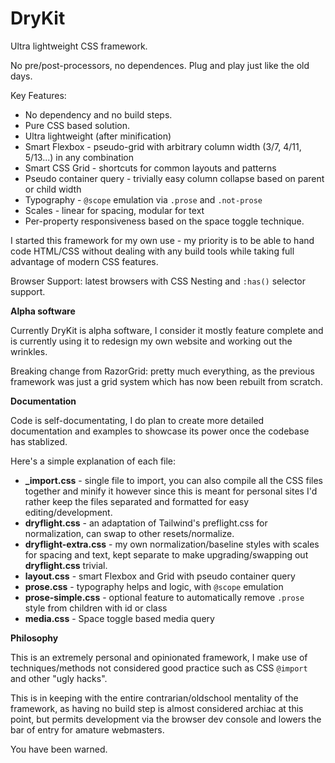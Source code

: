# DryKit
Ultra lightweight CSS framework.

No pre/post-processors, no dependences. Plug and play just like the old days.

Key Features:

  - No dependency and no build steps.
  - Pure CSS based solution.
  - Ultra lightweight (after minification)
  - Smart Flexbox - pseudo-grid with arbitrary column width (3/7, 4/11, 5/13...) in any combination
  - Smart CSS Grid - shortcuts for common layouts and patterns
  - Pseudo container query - trivially easy column collapse based on parent or child width
  - Typography - `@scope` emulation via `.prose` and `.not-prose`
  - Scales - linear for spacing, modular for text 
  - Per-property responsiveness based on the space toggle technique. 

I started this framework for my own use - my priority is to be able to hand code HTML/CSS without dealing with any build tools while taking full advantage of modern CSS features.

Browser Support: latest browsers with CSS Nesting and `:has()` selector support.

**Alpha software**

Currently DryKit is alpha software, I consider it mostly feature complete and is currently using it to redesign my own website and working out the wrinkles.

Breaking change from RazorGrid: pretty much everything, as the previous framework was just a grid system which has now been rebuilt from scratch.
 
**Documentation**

Code is self-documentating, I do plan to create more detailed documentation and examples to showcase its power once the codebase has stablized.

Here's a simple explanation of each file:

 - **_import.css** - single file to import, you can also compile all the CSS files together and minify it however since this is meant for personal sites I'd rather keep the files separated and formatted for easy editing/development.
 - **dryflight.css** - an adaptation of Tailwind's preflight.css for normalization, can swap to other resets/normalize.
 - **dryflight-extra.css** - my own normalization/baseline styles with scales for spacing and text, kept separate to make upgrading/swapping out **dryflight.css** trivial.
 - **layout.css** - smart Flexbox and Grid with pseudo container query
 - **prose.css** - typography helps and logic, with `@scope` emulation
 - **prose-simple.css** - optional feature to automatically remove `.prose` style from children with id or class
 - **media.css** - Space toggle based media query

**Philosophy**

This is an extremely personal and opinionated framework, I make use of techniques/methods not considered good practice such as CSS `@import` and other "ugly hacks".

This is in keeping with the entire contrarian/oldschool mentality of the framework, as having no build step is almost considered archiac at this point, but permits development via the browser dev console and lowers the bar of entry for amature webmasters.

You have been warned.
